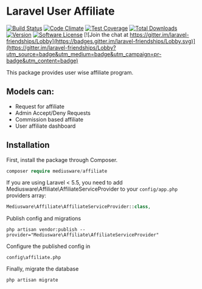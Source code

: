 # Laravel User Affiliate

[![Build Status](https://travis-ci.org/hootlex/laravel-friendships.svg?branch=v1.0.21)](https://travis-ci.org/hootlex/laravel-friendships) [![Code Climate](https://codeclimate.com/github/hootlex/laravel-friendships/badges/gpa.svg)](https://codeclimate.com/github/hootlex/laravel-friendships) [![Test Coverage](https://codeclimate.com/github/hootlex/laravel-friendships/badges/coverage.svg)](https://codeclimate.com/github/hootlex/laravel-friendships/coverage) [![Total Downloads](https://img.shields.io/packagist/dt/hootlex/laravel-friendships.svg?style=flat)](https://packagist.org/packages/hootlex/laravel-friendships) [![Version](https://img.shields.io/packagist/v/hootlex/laravel-friendships.svg?style=flat)](https://packagist.org/packages/hootlex/laravel-friendships) [![Software License](https://img.shields.io/badge/license-MIT-brightgreen.svg?style=flat)](LICENSE) [![Join the chat at https://gitter.im/laravel-friendships/Lobby](https://badges.gitter.im/laravel-friendships/Lobby.svg)](https://gitter.im/laravel-friendships/Lobby?utm_source=badge&utm_medium=badge&utm_campaign=pr-badge&utm_content=badge)


This package provides user wise affiliate program.

## Models can:
- Request for affiliate
- Admin Accept/Deny Requests
- Commission based affiliate
- User affiliate dashboard

## Installation

First, install the package through Composer.

```php
composer require mediusware/affiliate
```

If you are using Laravel < 5.5, you need to add Mediusware\Affiliate\AffiliateServiceProvider to your `config/app.php` providers array:
```php
Mediusware\Affiliate\AffiliateServiceProvider::class,
```
Publish config and migrations
```
php artisan vendor:publish --provider="Mediusware\Affiliate\AffiliateServiceProvider"
```
Configure the published config in
```
config\affiliate.php
```
Finally, migrate the database
```
php artisan migrate
```
